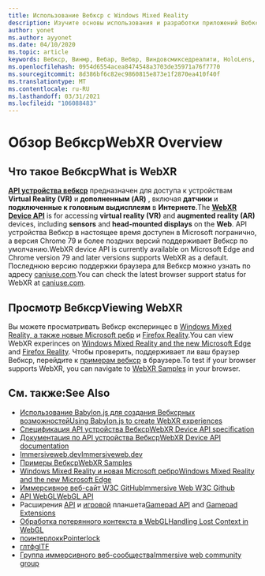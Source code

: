 ```yaml
---
title: Использование Вебкср с Windows Mixed Reality
description: Изучите основы использования и разработки приложений Вебкср, работающих на впечатляющих наушниках Windows Mixed Reality.
author: yonet
ms.author: ayyonet
ms.date: 04/10/2020
ms.topic: article
keywords: Вебкср, Винмр, Вебар, Вебвр, Виндовсмикседреалити, HoloLens, Windows Mixed Reality, веб-VR, Web XR, Web MR, Web AR, 360, 360 Video, 360 видео, 360 Photo, 360 фотографии, 360 Content, иммерсивное веб-, иммерсивевеб, IW
ms.openlocfilehash: 0954d6554acea8474548a3703de35971a76f7770
ms.sourcegitcommit: 8d386bf6c82ec9860815e873e1f2870ea410f40f
ms.translationtype: MT
ms.contentlocale: ru-RU
ms.lasthandoff: 03/31/2021
ms.locfileid: "106088483"
---
```

# <a name="webxr-overview"></a><span data-ttu-id="159a5-104">Обзор Вебкср</span><span class="sxs-lookup"><span data-stu-id="159a5-104">WebXR Overview</span></span>

## <a name="what-is-webxr"></a><span data-ttu-id="159a5-105">Что такое Вебкср</span><span class="sxs-lookup"><span data-stu-id="159a5-105">What is WebXR</span></span>

<span data-ttu-id="159a5-106">[**API устройства вебкср**](https://www.w3.org/TR/webxr/) предназначен для доступа к устройствам **Virtual Reality (VR)** и **дополненным (AR)** , включая **датчики** и **подключенные к головным выдисплеям** в **Интернете**.</span><span class="sxs-lookup"><span data-stu-id="159a5-106">The [**WebXR Device API**](https://www.w3.org/TR/webxr/) is for accessing **virtual reality (VR)** and **augmented reality (AR)** devices, including **sensors** and **head-mounted displays** on the **Web**.</span></span> <span data-ttu-id="159a5-107">API устройства Вебкср в настоящее время доступен в Microsoft погранично, а версия Chrome 79 и более поздних версий поддерживает Вебкср по умолчанию.</span><span class="sxs-lookup"><span data-stu-id="159a5-107">WebXR device API is currently available on Microsoft Edge and Chrome version 79 and later versions supports WebXR as a default.</span></span> <span data-ttu-id="159a5-108">Последнюю версию поддержки браузера для Вебкср можно узнать по адресу [caniuse.com](https://caniuse.com/#search=webxr).</span><span class="sxs-lookup"><span data-stu-id="159a5-108">You can check the latest browser support status for WebXR at [caniuse.com](https://caniuse.com/#search=webxr).</span></span>

## <a name="viewing-webxr"></a><span data-ttu-id="159a5-109">Просмотр Вебкср</span><span class="sxs-lookup"><span data-stu-id="159a5-109">Viewing WebXR</span></span>

<span data-ttu-id="159a5-110">Вы можете просматривать Вебкср експеринцес в [Windows Mixed Reality, а также новые Microsoft ребр](/windows/mixed-reality/whats-new/new-microsoft-edge) и [Firefox Reality](https://mixedreality.mozilla.org/firefox-reality/).</span><span class="sxs-lookup"><span data-stu-id="159a5-110">You can view WebXR experinces on [Windows Mixed Reality and the new Microsoft Edge](/windows/mixed-reality/whats-new/new-microsoft-edge) and [Firefox Reality](https://mixedreality.mozilla.org/firefox-reality/).</span></span>
<span data-ttu-id="159a5-111">Чтобы проверить, поддерживает ли ваш браузер Вебкср, перейдите к [примерам вебкср](https://immersive-web.github.io/webxr-samples/) в браузере.</span><span class="sxs-lookup"><span data-stu-id="159a5-111">To test if your browser supports WebXR, you can navigate to [WebXR Samples](https://immersive-web.github.io/webxr-samples/) in your browser.</span></span>

## <a name="see-also"></a><span data-ttu-id="159a5-112">См. также:</span><span class="sxs-lookup"><span data-stu-id="159a5-112">See Also</span></span>

* [<span data-ttu-id="159a5-113">Использование Babylon.js для создания Вебксрных возможностей</span><span class="sxs-lookup"><span data-stu-id="159a5-113">Using Babylon.js to create WebXR experiences</span></span>](/windows/mixed-reality/develop/javascript/tutorials/babylonjs-webxr-helloworld/introduction-01)
* [<span data-ttu-id="159a5-114">Спецификация API устройства Вебкср</span><span class="sxs-lookup"><span data-stu-id="159a5-114">WebXR Device API specification</span></span>](https://immersive-web.github.io/webxr/)
* [<span data-ttu-id="159a5-115">Документация по API устройства Вебкср</span><span class="sxs-lookup"><span data-stu-id="159a5-115">WebXR Device API documentation</span></span>](https://developer.mozilla.org/en-US/docs/Web/API/WebXR_Device_API)
* [<span data-ttu-id="159a5-116">Immersiveweb.dev</span><span class="sxs-lookup"><span data-stu-id="159a5-116">Immersiveweb.dev</span></span>](https://immersiveweb.dev/)
* [<span data-ttu-id="159a5-117">Примеры Вебкср</span><span class="sxs-lookup"><span data-stu-id="159a5-117">WebXR Samples</span></span>](https://immersive-web.github.io/webxr-samples/)
* [<span data-ttu-id="159a5-118">Windows Mixed Reality и новая Microsoft ребро</span><span class="sxs-lookup"><span data-stu-id="159a5-118">Windows Mixed Reality and the new Microsoft Edge</span></span>](/windows/mixed-reality/whats-new/new-microsoft-edge)
* [<span data-ttu-id="159a5-119">Иммерсивное веб-сайт W3C GitHub</span><span class="sxs-lookup"><span data-stu-id="159a5-119">Immersive Web W3C Github</span></span>](https://github.com/immersive-web)
* <span data-ttu-id="159a5-120">[API WebGL](/previous-versions/windows/internet-explorer/ie-developer/dev-guides/bg182648(v=vs.85))</span><span class="sxs-lookup"><span data-stu-id="159a5-120">[WebGL API](/previous-versions/windows/internet-explorer/ie-developer/dev-guides/bg182648(v=vs.85))</span></span>
* <span data-ttu-id="159a5-121">Расширения [API](https://msdn.microsoft.com/library/dn743630(v=vs.85).aspx) и [игровой](https://w3c.github.io/gamepad/extensions.html) планшета</span><span class="sxs-lookup"><span data-stu-id="159a5-121">[Gamepad API](https://msdn.microsoft.com/library/dn743630(v=vs.85).aspx) and [Gamepad Extensions](https://w3c.github.io/gamepad/extensions.html)</span></span>
* [<span data-ttu-id="159a5-122">Обработка потерянного контекста в WebGL</span><span class="sxs-lookup"><span data-stu-id="159a5-122">Handling Lost Context in WebGL</span></span>](https://www.khronos.org/webgl/wiki/HandlingContextLost)
* [<span data-ttu-id="159a5-123">поинтерлокк</span><span class="sxs-lookup"><span data-stu-id="159a5-123">Pointerlock</span></span>](https://www.w3.org/TR/pointerlock/)
* [<span data-ttu-id="159a5-124">глтф</span><span class="sxs-lookup"><span data-stu-id="159a5-124">glTF</span></span>](https://www.khronos.org/gltf)
* [<span data-ttu-id="159a5-125">Группа иммерсивного веб-сообщества</span><span class="sxs-lookup"><span data-stu-id="159a5-125">Immersive web community group</span></span>](https://www.w3.org/community/immersive-web/)
